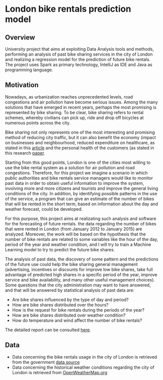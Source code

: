 # London bike rentals prediction model

## Overview
University project that aims at exploiting Data Analysis tools and methods, performing an analysis of past bike sharing services in the city of London and realizing a regression model for the prediction of future bike rentals. The project uses Spark as primary technology, IntelliJ as IDE and Java as programming language.

## Motivation
Nowadays, as urbanization reaches unprecedented levels, road congestions and air pollution have become serious issues. Among the many solutions that have emerged in recent years, perhaps the most promising is represented by bike sharing. To be clear, bike sharing refers to rental schemes, whereby civilians can pick up, ride and drop off bicycles at numerous points across the city.

Bike sharing not only represents one of the most interesting and promising method of reducing city traffic, but it can also benefit the economy (impact on businesses and neighbourhood, reduced expenditure on healthcare, as stated in this [article](https://medium.com/urbansharing/the-economic-benefits-of-bike-sharing-f69c230e5a9d) and the personal health of the customers (as stated in this research [paper](https://www.sciencedirect.com/science/article/pii/S0160412017321566).

Starting from this good points, London is one of the cities most willing to use the bike rental system as a solution for air pollution and road congestions. Therefore, for this project we imagine a scenario in which public authorities and bike rentals service managers would like to monitor past data in order to obtain useful information to improve the system, involving more and more citizens and tourists and improve the general living conditions of the city. In addition, by identifying possible patterns in the use of the service, a program that can give an estimate of the number of bikes that will be rented in the short term, based on information about the day and weather forecast, could be developed.

For this purpose, this project aims at realizating such analysis and software for the forecasting of future rentals. the data regarding the number of bikes that were rented in London (from January 2012 to January 2015) are analyzed. Moreover, the work will be based on the hypothesis that the number of bike rentals are related to some variables like the hour of the day, period of the year and weather condition, and I will try to train a Machine Learning model to try to predict the future bike shares.

The analysis of past data, the discovery of some pattern and the predictions of the future use could help the bike sharing general management (advertising, incentives or discounts for improve low bike shares, take full advantage of predicted high shares in a specific period of the year, improve service and bike availability, and many other useful management choices). Some questions that the city administration may want to have answered, and that will be answered by statistical analysis of past data are:
- Are bike shares influenced by the type of day and period?
- How are bike shares distributed over the hours?
- How is the request for bike rentals during the periods of the year?
- How are bike shares distributed over weather condition?
- How do temperature and wind affect the number of bike rentals?

The detailed report can be consulted [here](Project_Report.pdf).

## Data
- Data concerning the bike rentals usage in the city of London is retrieved from the government [data source](https://cycling.data.tfl.gov.uk)
- Data concerning the historical weather conditions regarding the city of London is retrieved from [OpenWeatherMap.org](https://openweathermap.org/history-bulk)



